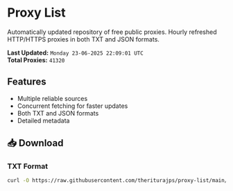 # Proxy List

Automatically updated repository of free public proxies. Hourly refreshed HTTP/HTTPS proxies in both TXT and JSON formats.

**Last Updated:** `Monday 23-06-2025 22:09:01 UTC`  
**Total Proxies:** `41320`

## Features
- Multiple reliable sources
- Concurrent fetching for faster updates
- Both TXT and JSON formats
- Detailed metadata

## 📥 Download

### TXT Format
```bash
curl -O https://raw.githubusercontent.com/theriturajps/proxy-list/main/proxies.txt